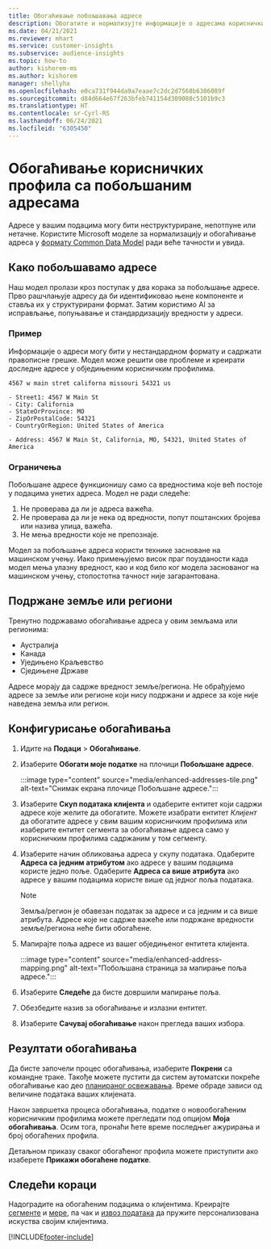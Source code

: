 ```yaml
---
title: Обогаћивање побољшавања адресе
description: Обогатите и нормализујте информације о адресама корисничких профила помоћу Microsoft модела.
ms.date: 04/21/2021
ms.reviewer: mhart
ms.service: customer-insights
ms.subservice: audience-insights
ms.topic: how-to
author: kishorem-ms
ms.author: kishorem
manager: shellyha
ms.openlocfilehash: e0ca731f944da9a7eaae7c2dc2d7568b6386089f
ms.sourcegitcommit: d84d664e67f263bfeb741154d309088c5101b9c3
ms.translationtype: HT
ms.contentlocale: sr-Cyrl-RS
ms.lasthandoff: 06/24/2021
ms.locfileid: "6305450"
---
```

# <a name="enrichment-of-customer-profiles-with-enhanced-addresses"></a>Обогаћивање корисничких профила са побољшаним адресама

Адресе у вашим подацима могу бити неструктуриране, непотпуне или нетачне. Користите Microsoft моделе за нормализацију и обогаћивање адреса у [формату Common Data Model](/common-data-model/schema/core/applicationcommon/address) ради веће тачности и увида.

## <a name="how-we-enhance-addresses"></a>Како побољшавамо адресе

Наш модел пролази кроз поступак у два корака за побољшање адресе. Прво рашчлањује адресу да би идентификовао њене компоненте и ставља их у структурирани формат. Затим користимо AI за исправљање, попуњавање и стандардизацију вредности у адреси.

### <a name="example"></a>Пример

Информације о адреси могу бити у нестандардном формату и садржати правописне грешке. Модел може решити ове проблеме и креирати доследне адресе у обједињеним корисничким профилима.

```Input
4567 w main stret californa missouri 54321 us
```

```Output
- Street1: 4567 W Main St
- City: California
- StateOrProvince: MO
- ZipOrPostalCode: 54321
- CountryOrRegion: United States of America

- Address: 4567 W Main St, California, MO, 54321, United States of America
```

### <a name="limitations"></a>Ограничења

Побољшане адресе функционишу само са вредностима које већ постоје у подацима унетих адреса. Модел не ради следеће: 

1. Не проверава да ли је адреса важећа.
2. Не проверава да ли је нека од вредности, попут поштанских бројева или назива улица, важећа.
3. Не мења вредности које не препознаје.

Модел за побољшање адреса користи технике засноване на машинском учењу. Иако примењујемо висок праг поузданости када модел мења улазну вредност, као и код било ког модела заснованог на машинском учењу, стопостотна тачност није загарантована.

## <a name="supported-countries-or-regions"></a>Подржане земље или региони

Тренутно подржавамо обогаћивање адреса у овим земљама или регионима: 

- Аустралија
- Канада
- Уједињено Краљевство
- Сједињене Државе

Адресе морају да садрже вредност земље/региона. Не обрађујемо адресе за земље или регионе који нису подржани и адресе за које није наведена земља или регион.

## <a name="configure-the-enrichment"></a>Конфигурисање обогаћивања

1. Идите на **Подаци** > **Обогаћивање**.

1. Изаберите **Обогати моје податке** на плочици **Побољшане адресе**.

   :::image type="content" source="media/enhanced-addresses-tile.png" alt-text="Снимак екрана плочице Побољшане адресе.":::

1. Изаберите **Скуп података клијента** и одаберите ентитет који садржи адресе које желите да обогатите. Можете изабрати ентитет *Клијент* да обогатите адресе у свим вашим корисничким профилима или изаберите ентитет сегмента за обогаћивање адреса само у корисничким профилима садржаним у том сегменту.

1. Изаберите начин обликовања адреса у скупу података. Одаберите **Адреса са једним атрибутом** ако адресе у вашим подацима користе једно поље. Одаберите **Адреса са више атрибута** ако адресе у вашим подацима користе више од једног поља података.

   > [!NOTE]
   > Земља/регион је обавезан податак за адресе и са једним и са више атрибута. Адресе које не садрже важеће или подржане вредности земље/региона неће бити обогаћене.

1.  Мапирајте поља адресе из вашег обједињеног ентитета клијента.

    :::image type="content" source="media/enhanced-address-mapping.png" alt-text="Побољшана страница за мапирање поља адресе.":::

1. Изаберите **Следеће** да бисте довршили мапирање поља.

1. Обезбедите назив за обогаћивање и излазни ентитет.

1. Изаберите **Сачувај обогаћивање** након прегледа ваших избора.

## <a name="enrichment-results"></a>Резултати обогаћивања

Да бисте започели процес обогаћивања, изаберите **Покрени** са командне траке. Такође можете пустити да систем аутоматски покреће обогаћивање као део [планираног освежавања](system.md#schedule-tab). Време обраде зависи од величине података ваших клијената.

Након завршетка процеса обогаћивања, податке о новообогаћеним корисничким профилима можете прегледати под опцијом **Моја обогаћивања**. Осим тога, пронаћи ћете време последњег ажурирања и број обогаћених профила.

Детаљном приказу сваког обогаћеног профила можете приступити ако изаберете **Прикажи обогаћене податке**.

## <a name="next-steps"></a>Следећи кораци

Надоградите на обогаћеним подацима о клијентима. Креирајте [сегменте](segments.md) и [мере](measures.md), па чак и [извоз података](export-destinations.md) да пружите персонализована искуства својим клијентима.

[!INCLUDE[footer-include](../includes/footer-banner.md)]
